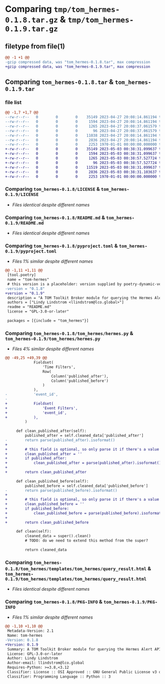# Comparing `tmp/tom_hermes-0.1.8.tar.gz` & `tmp/tom_hermes-0.1.9.tar.gz`

## filetype from file(1)

```diff
@@ -1 +1 @@
-gzip compressed data, was "tom_hermes-0.1.8.tar", max compression
+gzip compressed data, was "tom_hermes-0.1.9.tar", max compression
```

## Comparing `tom_hermes-0.1.8.tar` & `tom_hermes-0.1.9.tar`

### file list

```diff
@@ -1,7 +1,7 @@
--rw-r--r--   0        0        0    35149 2023-04-27 20:08:14.861194 tom_hermes-0.1.8/LICENSE
--rw-r--r--   0        0        0     1594 2023-04-27 20:08:14.861194 tom_hermes-0.1.8/README.md
--rw-r--r--   0        0        0     1265 2023-04-27 20:08:37.061579 tom_hermes-0.1.8/pyproject.toml
--rw-r--r--   0        0        0       96 2023-04-27 20:08:37.061579 tom_hermes-0.1.8/tom_hermes/__init__.py
--rw-r--r--   0        0        0    11038 2023-04-27 20:08:14.861194 tom_hermes-0.1.8/tom_hermes/hermes.py
--rw-r--r--   0        0        0     2836 2023-04-27 20:08:14.861194 tom_hermes-0.1.8/tom_hermes/templates/tom_hermes/query_result.html
--rw-r--r--   0        0        0     2253 1970-01-01 00:00:00.000000 tom_hermes-0.1.8/PKG-INFO
+-rw-r--r--   0        0        0    35149 2023-05-03 00:38:31.099637 tom_hermes-0.1.9/LICENSE
+-rw-r--r--   0        0        0     1594 2023-05-03 00:38:31.099637 tom_hermes-0.1.9/README.md
+-rw-r--r--   0        0        0     1265 2023-05-03 00:38:57.527724 tom_hermes-0.1.9/pyproject.toml
+-rw-r--r--   0        0        0       96 2023-05-03 00:38:57.527724 tom_hermes-0.1.9/tom_hermes/__init__.py
+-rw-r--r--   0        0        0    11519 2023-05-03 00:38:31.099637 tom_hermes-0.1.9/tom_hermes/hermes.py
+-rw-r--r--   0        0        0     2836 2023-05-03 00:38:31.103637 tom_hermes-0.1.9/tom_hermes/templates/tom_hermes/query_result.html
+-rw-r--r--   0        0        0     2253 1970-01-01 00:00:00.000000 tom_hermes-0.1.9/PKG-INFO
```

### Comparing `tom_hermes-0.1.8/LICENSE` & `tom_hermes-0.1.9/LICENSE`

 * *Files identical despite different names*

### Comparing `tom_hermes-0.1.8/README.md` & `tom_hermes-0.1.9/README.md`

 * *Files identical despite different names*

### Comparing `tom_hermes-0.1.8/pyproject.toml` & `tom_hermes-0.1.9/pyproject.toml`

 * *Files 1% similar despite different names*

```diff
@@ -1,11 +1,11 @@
 [tool.poetry]
 name = "tom-hermes"
 # this version is a placeholder: version supplied by poetry-dynamic-versioning
-version = "0.1.8"
+version = "0.1.9"
 description = "A TOM Toolkit Broker module for querying the Hermes Alert API"
 authors = ["Lindy Lindstrom <llindstrom@lco.global>"]
 readme = "README.md"
 license = "GPL-3.0-or-later"
 
 packages = [{include = "tom_hermes"}]
```

### Comparing `tom_hermes-0.1.8/tom_hermes/hermes.py` & `tom_hermes-0.1.9/tom_hermes/hermes.py`

 * *Files 4% similar despite different names*

```diff
@@ -49,25 +49,39 @@
             Fieldset(
                 'Time Filters',
                 Row(
                     Column('published_after'),
                     Column('published_before')
                 )
             ),
-            'event_id',
-
+            Fieldset(
+                'Event Filters',
+                'event_id',
+            ),
         )
 
     def clean_published_after(self):
         published_after = self.cleaned_data['published_after']
-        return parse(published_after).isoformat()
+
+        # this field is optional, so only parse it if there's a value to parse
+        clean_published_after = ''
+        if published_after:
+            clean_published_after = parse(published_after).isoformat()
+
+        return clean_published_after
 
     def clean_published_before(self):
         published_before = self.cleaned_data['published_before']
-        return parse(published_before).isoformat()
+
+        # this field is optional, so only parse it if there's a value to parse
+        clean_published_before = ''
+        if published_before:
+            clean_published_before = parse(published_before).isoformat()
+
+        return clean_published_before
 
     def clean(self):
         cleaned_data = super().clean()
         # TODO: do we need to extend this method from the super?
 
         return cleaned_data
```

### Comparing `tom_hermes-0.1.8/tom_hermes/templates/tom_hermes/query_result.html` & `tom_hermes-0.1.9/tom_hermes/templates/tom_hermes/query_result.html`

 * *Files identical despite different names*

### Comparing `tom_hermes-0.1.8/PKG-INFO` & `tom_hermes-0.1.9/PKG-INFO`

 * *Files 1% similar despite different names*

```diff
@@ -1,10 +1,10 @@
 Metadata-Version: 2.1
 Name: tom-hermes
-Version: 0.1.8
+Version: 0.1.9
 Summary: A TOM Toolkit Broker module for querying the Hermes Alert API
 License: GPL-3.0-or-later
 Author: Lindy Lindstrom
 Author-email: llindstrom@lco.global
 Requires-Python: >=3.8,<3.12
 Classifier: License :: OSI Approved :: GNU General Public License v3 or later (GPLv3+)
 Classifier: Programming Language :: Python :: 3
```

